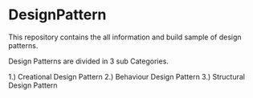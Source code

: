 # DesignPattern
This repository contains the all information and build sample of design patterns. 


Design Patterns are divided in 3 sub Categories. 

1.) Creational Design Pattern
2.) Behaviour Design Pattern
3.) Structural Design Pattern
